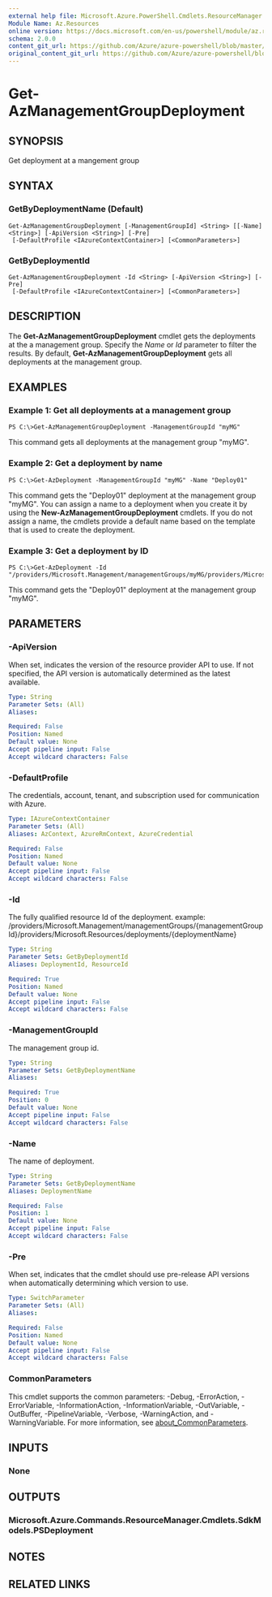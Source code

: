 ```yaml
---
external help file: Microsoft.Azure.PowerShell.Cmdlets.ResourceManager.dll-Help.xml
Module Name: Az.Resources
online version: https://docs.microsoft.com/en-us/powershell/module/az.resources/get-azmanagementgroupdeployment
schema: 2.0.0
content_git_url: https://github.com/Azure/azure-powershell/blob/master/src/Resources/Resources/help/Get-AzManagementGroupDeployment.md
original_content_git_url: https://github.com/Azure/azure-powershell/blob/master/src/Resources/Resources/help/Get-AzManagementGroupDeployment.md
---
```


# Get-AzManagementGroupDeployment

## SYNOPSIS
Get deployment at a mangement group

## SYNTAX

### GetByDeploymentName (Default)
```
Get-AzManagementGroupDeployment [-ManagementGroupId] <String> [[-Name] <String>] [-ApiVersion <String>] [-Pre]
 [-DefaultProfile <IAzureContextContainer>] [<CommonParameters>]
```

### GetByDeploymentId
```
Get-AzManagementGroupDeployment -Id <String> [-ApiVersion <String>] [-Pre]
 [-DefaultProfile <IAzureContextContainer>] [<CommonParameters>]
```

## DESCRIPTION
The **Get-AzManagementGroupDeployment** cmdlet gets the deployments at the a management group.
Specify the *Name* or *Id* parameter to filter the results.
By default, **Get-AzManagementGroupDeployment** gets all deployments at the management group.

## EXAMPLES

### Example 1: Get all deployments at a management group
```
PS C:\>Get-AzManagementGroupDeployment -ManagementGroupId "myMG"
```

This command gets all deployments at the management group "myMG".

### Example 2: Get a deployment by name
```
PS C:\>Get-AzDeployment -ManagementGroupId "myMG" -Name "Deploy01"
```

This command gets the "Deploy01" deployment at the management group "myMG".
You can assign a name to a deployment when you create it by using the **New-AzManagementGroupDeployment** cmdlets.
If you do not assign a name, the cmdlets provide a default name based on the template that is used to create the deployment.

### Example 3: Get a deployment by ID
```
PS C:\>Get-AzDeployment -Id "/providers/Microsoft.Management/managementGroups/myMG/providers/Microsoft.Resources/deployments/Deploy01"
```

This command gets the "Deploy01" deployment at the management group "myMG".

## PARAMETERS

### -ApiVersion
When set, indicates the version of the resource provider API to use.
If not specified, the API version is automatically determined as the latest available.

```yaml
Type: String
Parameter Sets: (All)
Aliases:

Required: False
Position: Named
Default value: None
Accept pipeline input: False
Accept wildcard characters: False
```

### -DefaultProfile
The credentials, account, tenant, and subscription used for communication with Azure.

```yaml
Type: IAzureContextContainer
Parameter Sets: (All)
Aliases: AzContext, AzureRmContext, AzureCredential

Required: False
Position: Named
Default value: None
Accept pipeline input: False
Accept wildcard characters: False
```

### -Id
The fully qualified resource Id of the deployment.
example: /providers/Microsoft.Management/managementGroups/{managementGroupId}/providers/Microsoft.Resources/deployments/{deploymentName}

```yaml
Type: String
Parameter Sets: GetByDeploymentId
Aliases: DeploymentId, ResourceId

Required: True
Position: Named
Default value: None
Accept pipeline input: False
Accept wildcard characters: False
```

### -ManagementGroupId
The management group id.

```yaml
Type: String
Parameter Sets: GetByDeploymentName
Aliases:

Required: True
Position: 0
Default value: None
Accept pipeline input: False
Accept wildcard characters: False
```

### -Name
The name of deployment.

```yaml
Type: String
Parameter Sets: GetByDeploymentName
Aliases: DeploymentName

Required: False
Position: 1
Default value: None
Accept pipeline input: False
Accept wildcard characters: False
```

### -Pre
When set, indicates that the cmdlet should use pre-release API versions when automatically determining which version to use.

```yaml
Type: SwitchParameter
Parameter Sets: (All)
Aliases:

Required: False
Position: Named
Default value: None
Accept pipeline input: False
Accept wildcard characters: False
```

### CommonParameters
This cmdlet supports the common parameters: -Debug, -ErrorAction, -ErrorVariable, -InformationAction, -InformationVariable, -OutVariable, -OutBuffer, -PipelineVariable, -Verbose, -WarningAction, and -WarningVariable. For more information, see [about_CommonParameters](http://go.microsoft.com/fwlink/?LinkID=113216).

## INPUTS

### None

## OUTPUTS

### Microsoft.Azure.Commands.ResourceManager.Cmdlets.SdkModels.PSDeployment

## NOTES

## RELATED LINKS
